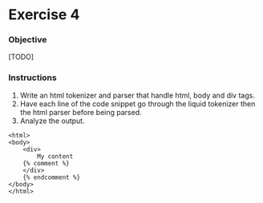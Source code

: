 # Exercise 4

### Objective

[TODO]

### Instructions

1. Write an html tokenizer and parser that handle html, body and div tags.
2. Have each line of the code snippet go through the liquid tokenizer then the html parser before being parsed.
3. Analyze the output.

```liquid
<html>
<body>
	<div>
		My content
	{% comment %}
	</div>
	{% endcomment %}
</body>
</html>
```
